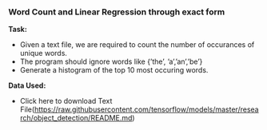 ### Word Count and Linear Regression through exact form

**Task:** 
* Given a text file, we are required to count the number of occurances of unique words.
* The program should ignore words like {’the’, ’a’,’an’,’be’} 
* Generate a histogram of the top 10 most occuring words. 

**Data Used:**

* Click here to download Text File(https://raw.githubusercontent.com/tensorflow/models/master/research/object_detection/README.md)



